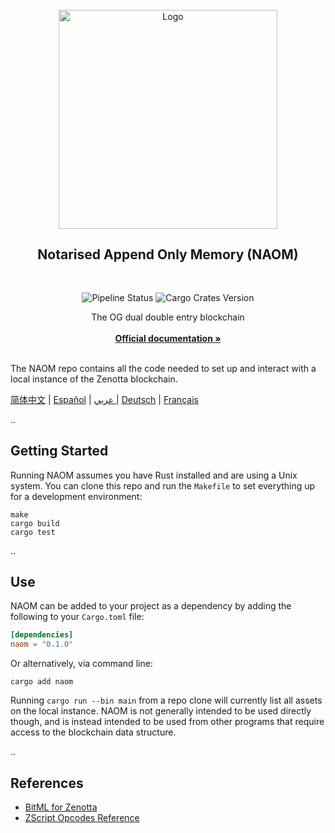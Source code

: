 <div id="top"></div>

<!-- PROJECT LOGO -->
<br />

<div align="center">
  <a>
    <img src="https://github.com/Zenotta/NAOM/blob/develop/assets/hero.svg" alt="Logo" style="width: 350px">
  </a>

  <h2 align="center">Notarised Append Only Memory (NAOM)</h2> <div style="height:30px"></div>

  <div>
  <img src="https://img.shields.io/github/actions/workflow/status/Zenotta/NAOM/rust.yml" alt="Pipeline Status" style="display:inline-block"/>
  <img src="https://img.shields.io/crates/v/naom" alt="Cargo Crates Version" style="display:inline-block" />
  </div>

  <p align="center">
    The OG dual double entry blockchain
    <br />
    <br />
    <a href="https://zenotta.io"><strong>Official documentation »</strong></a>
    <br />
    <br />
  </p>
</div>

The NAOM repo contains all the code needed to set up and interact with a local instance of the Zenotta blockchain.

[简体中文](https://github.com/Zenotta/NAOM/blob/develop/readmes/README.zhs.md) | [Español](https://github.com/Zenotta/NAOM/blob/develop/readmes/README.es.md) | [عربي ](https://github.com/Zenotta/NAOM/blob/develop/readmes/README.ar.md)| [Deutsch](https://github.com/Zenotta/NAOM/blob/develop/readmes/README.de.md) | [Français](https://github.com/Zenotta/NAOM/blob/develop/readmes/README.fr.md)

..

## Getting Started

Running NAOM assumes you have Rust installed and are using a Unix system. You can clone this repo and run the `Makefile` to set everything up for a development environment:

```
make
cargo build
cargo test
```

..

## Use

NAOM can be added to your project as a dependency by adding the following to your `Cargo.toml` file:

```toml
[dependencies]
naom = "0.1.0"
```

Or alternatively, via command line:

```
cargo add naom
```

Running `cargo run --bin main` from a repo clone will currently list all assets on the local instance. NAOM is not generally intended to be
used directly though, and is instead intended to be used from other programs that require access to the blockchain data 
structure.

..

## References

- [BitML for Zenotta](https://github.com/Zenotta/NAOM/blob/main/docs/BitML_for_Zenotta.pdf)
- [ZScript Opcodes Reference](https://github.com/Zenotta/NAOM/blob/main/docs/ZScript_Opcodes_Reference.pdf)